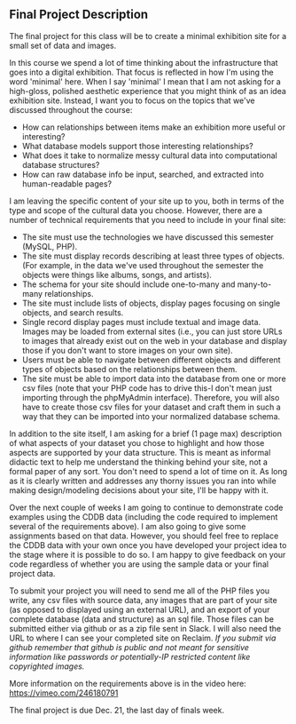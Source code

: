 ## Final Project Description

The final project for this class will be to create a minimal exhibition site for a small set of data and images.

In this course we spend a lot of time thinking about the infrastructure that goes into a digital exhibition. That focus is reflected in how I'm using the word 'minimal' here. When I say 'minimal' I mean that I am not asking for a high-gloss, polished aesthetic experience that you might think of as an idea exhibition site. Instead, I want you to focus on the topics that we've discussed throughout the course:

- How can relationships between items make an exhibition more useful or interesting?
- What database models support those interesting relationships?
- What does it take to normalize messy cultural data into computational database structures?
- How can raw database info be input, searched, and extracted into human-readable pages?

I am leaving the specific content of your site up to you, both in terms of the type and scope of the cultural data you choose. However, there are a number of technical requirements that you need to include in your final site:

- The site must use the technologies we have discussed this semester (MySQL, PHP).
- The site must display records describing at least three types of objects. (For example, in the data we've used throughout the semester the objects were things like albums, songs, and artists).
- The schema for your site should include one-to-many and many-to-many relationships.
- The site must include lists of objects, display pages focusing on single objects, and search results.
- Single record display pages must include textual and image data. Images may be loaded from external sites (i.e., you can just store URLs to images that already exist out on the web in your database and display those if you don't want to store images on your own site).
- Users must be able to navigate between different objects and different types of objects based on the relationships between them.
- The site must be able to import data into the database from one or more csv files (note that your PHP code has to drive this-I don't mean just importing through the phpMyAdmin interface). Therefore, you will also have to create those csv files for your dataset and craft them in such a way that they can be imported into your normalized database schema.

In addition to the site itself, I am asking for a brief (1 page max) description of what aspects of your dataset you chose to highlight and how those aspects are supported by your data structure. This is meant as informal didactic text to help me understand the thinking behind your site, not a formal paper of any sort. You don't need to spend a lot of time on it. As long as it is clearly written and addresses any thorny issues you ran into while making design/modeling decisions about your site, I'll be happy with it.

Over the next couple of weeks I am going to continue to demonstrate code examples using the CDDB data (including the code required to implement several of the requirements above). I am also going to give some assignments based on that data. However, you should feel free to replace the CDDB data with your own once you have developed your project idea to the stage where it is possible to do so. I am happy to give feedback on your code regardless of whether you are using the sample data or your final project data.

To submit your project you will need to send me all of the PHP files you write, any csv files with source data, any images that are part of your site (as opposed to displayed using an external URL), and an export of your complete database (data and structure) as an sql file. Those files can be submitted either via github or as a zip file sent in Slack. I will also need the URL to where I can see your completed site on Reclaim. *If you submit via github remember that github is public and not meant for sensitive information like passwords or potentially-IP restricted content like copyrighted images.*

More information on the requirements above is in the video here: <https://vimeo.com/246180791>

The final project is due Dec. 21, the last day of finals week. 